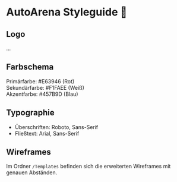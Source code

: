 # AutoArena Styleguide 🎨

## Logo
...

## Farbschema
Primärfarbe: #E63946 (Rot)  
Sekundärfarbe: #F1FAEE (Weiß)  
Akzentfarbe: #457B9D (Blau)

## Typographie
- Überschriften: Roboto, Sans-Serif
- Fließtext: Arial, Sans-Serif

## Wireframes
Im Ordner `/Templates` befinden sich die erweiterten Wireframes mit genauen Abständen.